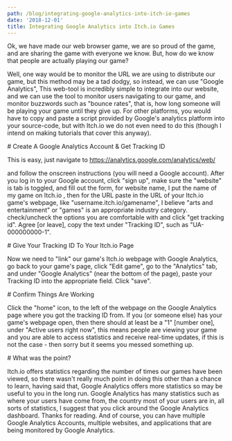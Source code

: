 ```yaml
---
path: /blog/integrating-google-analytics-into-itch-io-games
date: '2018-12-01'
title: Integrating Google Analytics into Itch.io Games
---
```

Ok, we have made our web browser game, we are so proud of the game, and are sharing the game with everyone we know. But, how do we know that people are actually playing our game? 

Well, one way would be to monitor the URL we are using to distribute our game, but this method may be a tad dodgy, so instead, we can use "Google Analytics", This web-tool is incredibly simple to integrate into our website, and we can use the tool to monitor users navigating to our game, and monitor buzzwords such as "bounce rates", that is, how long someone will be playing your game until they give up. For other platforms, you would have to copy and paste a script provided by Google's analytics platform into your source-code, but with Itch.io we do not even need to do this (though I intend on making tutorials that cover this anyway). 

\# Create A Google Analytics Account & Get Tracking ID 

This is easy, just navigate to https://analytics.google.com/analytics/web/

 and follow the onscreen instructions (you will need a Google account). After you log in to your Google account, click "sign up", make sure the "website" is tab is toggled, and fill out the form, for website name, I put the name of my game on Itch.io , then for the URL paste in the URL of your Itch.io game's webpage, like "username.itch.io/gamename", I believe "arts and entertainment" or "games" is an appropriate industry category. check/uncheck the options you are comfortable with and click "get tracking id". Agree \[or leave], copy the text under "Tracking ID", such as "UA-000000000-1". 

\# Give Your Tracking ID To Your Itch.io Page 

Now we need to "link" our game's Itch.io webpage with Google Analytics, go back to your game's page, click "Edit game", go to the "Analytics" tab, and under "Google Analytics" (near the bottom of the page), paste your Tracking ID into the appropriate field. Click "save". 

\# Confirm Things Are Working 

Click the "home" icon, to the left of the webpage on the Google Analytics page where you got the tracking ID from. If you (or someone else) has your game's webpage open, then there should at least be a "1" \[number one], under "Active users right now", this means people are viewing your game and you are able to access statistics and receive real-time updates, if this is not the case - then sorry but it seems you messed something up. 

\# What was the point? 

Itch.io offers statistics regarding the number of times our games have been viewed, so there wasn't really much point in doing this other than a chance to learn, having said that, Google Analytics offers more statistics so may be useful to you in the long run. Google Analytics has many statistics such as where your users have come from, the country most of your users are in, all sorts of statistics, I suggest that you click around the Google Analytics dashboard. Thanks for reading.  And of course, you can have multiple Google Analytics Accounts, multiple websites, and applications that are being monitored by Google Analytics.
